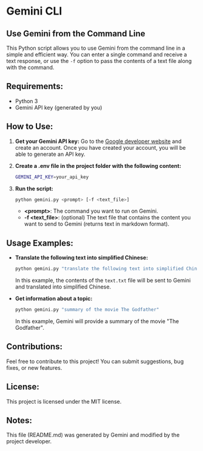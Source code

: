 # Gemini CLI

## Use Gemini from the Command Line

This Python script allows you to use Gemini from the command line in a simple and efficient way. You can enter a single command and receive a text response, or use the `-f` option to pass the contents of a text file along with the command.

## Requirements:

- Python 3
- Gemini API key (generated by you)

## How to Use:

1. **Get your Gemini API key:**
    Go to the [Google developer website](https://ai.google.dev/aistudio) and create an account. Once you have created your account, you will be able to generate an API key.

2. **Create a .env file in the project folder with the following content:**
    ```bash
    GEMINI_API_KEY=your_api_key
    ```

3. **Run the script:**
    ```bash
    python gemini.py <prompt> [-f <text_file>]
    ```
    - **\<prompt\>**: The command you want to run on Gemini.
    - **-f <text_file>**: (optional) The text file that contains the content you want to send to Gemini (returns text in markdown format).

## Usage Examples:

- **Translate the following text into simplified Chinese:**
    ```bash
    python gemini.py "translate the following text into simplified Chinese" -f text.txt
    ```
    In this example, the contents of the `text.txt` file will be sent to Gemini and translated into simplified Chinese.

- **Get information about a topic:**
    ```bash
    python gemini.py "summary of the movie The Godfather"
    ```
    In this example, Gemini will provide a summary of the movie "The Godfather".

## Contributions:

Feel free to contribute to this project! You can submit suggestions, bug fixes, or new features.

## License:

This project is licensed under the MIT license.

## Notes:

This file (README.md) was generated by Gemini and modified by the project developer.
